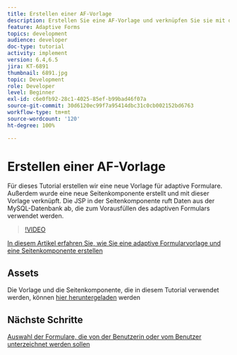 ```yaml
---
title: Erstellen einer AF-Vorlage
description: Erstellen Sie eine AF-Vorlage und verknüpfen Sie sie mit der Seiten-Render-Komponente
feature: Adaptive Forms
topics: development
audience: developer
doc-type: tutorial
activity: implement
version: 6.4,6.5
jira: KT-6891
thumbnail: 6891.jpg
topic: Development
role: Developer
level: Beginner
exl-id: c6e0fb92-28c1-4025-85ef-b99bad46f07a
source-git-commit: 30d6120ec99f7a95414dbc31c0cb002152bd6763
workflow-type: tm+mt
source-wordcount: '120'
ht-degree: 100%

---
```


# Erstellen einer AF-Vorlage

Für dieses Tutorial erstellen wir eine neue Vorlage für adaptive Formulare. Außerdem wurde eine neue Seitenkomponente erstellt und mit dieser Vorlage verknüpft. Die JSP in der Seitenkomponente ruft Daten aus der MySQL-Datenbank ab, die zum Vorausfüllen des adaptiven Formulars verwendet werden.


>[!VIDEO](https://video.tv.adobe.com/v/27828?quality=12&learn=on)

[In diesem Artikel erfahren Sie, wie Sie eine adaptive Formularvorlage und eine Seitenkomponente erstellen](https://experienceleague.adobe.com/docs/experience-manager-learn/forms/storing-and-retrieving-form-data/part5.html?lang=de#storing-and-retrieving-form-data)


## Assets

Die Vorlage und die Seitenkomponente, die in diesem Tutorial verwendet werden, können [hier heruntergeladen](assets/sign-multiple-forms-template.zip) werden

## Nächste Schritte

[Auswahl der Formulare, die von der Benutzerin oder vom Benutzer unterzeichnet werden sollen](./create-initial-form.md)
